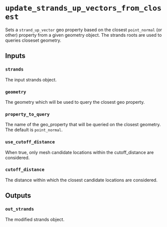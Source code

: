 # `update_strands_up_vectors_from_closest`

Sets a `strand_up_vector` geo property based on the closest `point_normal` (or other) property from a given geometry object.
The strands roots are used to queries closeset geometry.

## Inputs

### `strands`
The input strands object.

### `geometry`
The geometry which will be used to query the closest geo property.

### `property_to_query`
The name of the geo_property that will be queried on the closest geometry. The default is `point_normal`.

### `use_cutoff_distance`
When true, only mesh candidate locations within the cutoff_distance are considered.

### `cutoff_distance`
The distance within which the closest candidate locations are considered.

## Outputs

### `out_strands`
The modified strands object.

